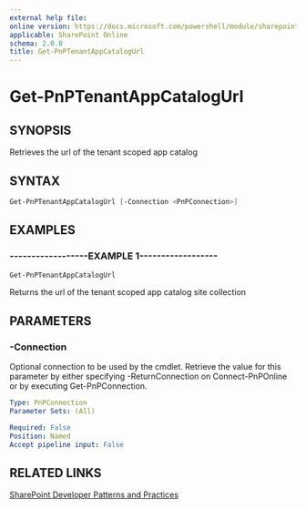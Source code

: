 ```yaml
---
external help file:
online version: https://docs.microsoft.com/powershell/module/sharepoint-pnp/get-pnptenantappcatalogurl
applicable: SharePoint Online
schema: 2.0.0
title: Get-PnPTenantAppCatalogUrl
---
```


# Get-PnPTenantAppCatalogUrl

## SYNOPSIS
Retrieves the url of the tenant scoped app catalog

## SYNTAX 

```powershell
Get-PnPTenantAppCatalogUrl [-Connection <PnPConnection>]
```

## EXAMPLES

### ------------------EXAMPLE 1------------------
```powershell
Get-PnPTenantAppCatalogUrl
```

Returns the url of the tenant scoped app catalog site collection

## PARAMETERS

### -Connection
Optional connection to be used by the cmdlet. Retrieve the value for this parameter by either specifying -ReturnConnection on Connect-PnPOnline or by executing Get-PnPConnection.

```yaml
Type: PnPConnection
Parameter Sets: (All)

Required: False
Position: Named
Accept pipeline input: False
```

## RELATED LINKS

[SharePoint Developer Patterns and Practices](https://aka.ms/sppnp)